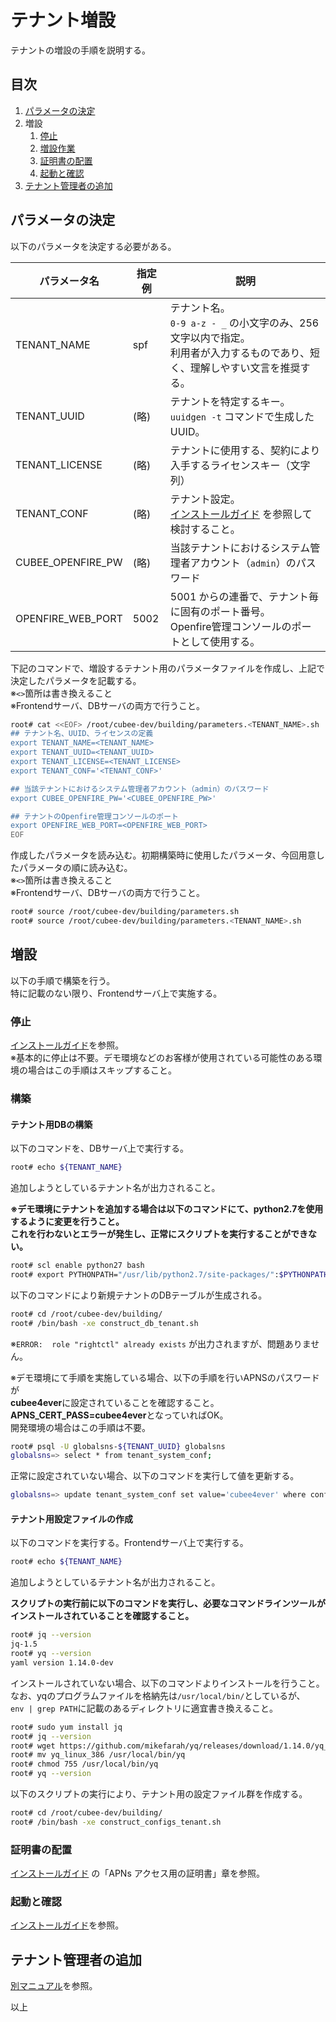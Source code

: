テナント増設
===

テナントの増設の手順を説明する。


## 目次

1. [パラメータの決定](#parameters)
1. 増設
    1. [停止](#stop)
    1. [増設作業](#add)
    1. [証明書の配置](#cert)
    1. [起動と確認](#up)
1. [テナント管理者の追加](./21.add_tenant_admin.md)


## <a name="parameters"></a> パラメータの決定

以下のパラメータを決定する必要がある。

| パラメータ名 | 指定例 | 説明 |
| -- | -- | -- |
| TENANT_NAME | spf | テナント名。<br>`0-9 a-z - _` の小文字のみ、256文字以内で指定。<br>利用者が入力するものであり、短く、理解しやすい文言を推奨する。 |
| TENANT_UUID | (略) | テナントを特定するキー。<br>`uuidgen -t` コマンドで生成したUUID。 |
| TENANT_LICENSE | (略) | テナントに使用する、契約により入手するライセンスキー（文字列） |
| TENANT_CONF | (略) | テナント設定。<br>[インストールガイド](../construct/12.parameters.md) を参照して検討すること。 |
| CUBEE_OPENFIRE_PW | (略) | 当該テナントにおけるシステム管理者アカウント（`admin`）のパスワード |
| OPENFIRE_WEB_PORT | 5002 | 5001 からの連番で、テナント毎に固有のポート番号。<br>Openfire管理コンソールのポートとして使用する。 |

下記のコマンドで、増設するテナント用のパラメータファイルを作成し、上記で決定したパラメータを記載する。  
※`<>`箇所は書き換えること  
※Frontendサーバ、DBサーバの両方で行うこと。

```bash
root# cat <<EOF> /root/cubee-dev/building/parameters.<TENANT_NAME>.sh
## テナント名、UUID、ライセンスの定義
export TENANT_NAME=<TENANT_NAME>
export TENANT_UUID=<TENANT_UUID>
export TENANT_LICENSE=<TENANT_LICENSE>
export TENANT_CONF='<TENANT_CONF>'

## 当該テナントにおけるシステム管理者アカウント（admin）のパスワード
export CUBEE_OPENFIRE_PW='<CUBEE_OPENFIRE_PW>'

## テナントのOpenfire管理コンソールのポート
export OPENFIRE_WEB_PORT=<OPENFIRE_WEB_PORT>
EOF
```

作成したパラメータを読み込む。初期構築時に使用したパラメータ、今回用意したパラメータの順に読み込む。  
※`<>`箇所は書き換えること  
※Frontendサーバ、DBサーバの両方で行うこと。

```bash
root# source /root/cubee-dev/building/parameters.sh
root# source /root/cubee-dev/building/parameters.<TENANT_NAME>.sh
```

## 増設

以下の手順で構築を行う。  
特に記載のない限り、Frontendサーバ上で実施する。


### <a name="stop"></a> 停止

[インストールガイド](../construct/31.updown.md)を参照。  
※基本的に停止は不要。デモ環境などのお客様が使用されている可能性のある環境の場合はこの手順はスキップすること。


### <a name="add"></a> 構築

#### テナント用DBの構築

以下のコマンドを、DBサーバ上で実行する。

```bash
root# echo ${TENANT_NAME}
```

追加しようとしているテナント名が出力されること。

**※デモ環境にテナントを追加する場合は以下のコマンドにて、python2.7を使用するように変更を行うこと。  
これを行わないとエラーが発生し、正常にスクリプトを実行することができない。**

```bash
root# scl enable python27 bash
root# export PYTHONPATH="/usr/lib/python2.7/site-packages/":$PYTHONPATH
```

以下のコマンドにより新規テナントのDBテーブルが生成される。  

```bash
root# cd /root/cubee-dev/building/
root# /bin/bash -xe construct_db_tenant.sh
```

※`ERROR:  role "rightctl" already exists` が出力されますが、問題ありません。

※デモ環境にて手順を実施している場合、以下の手順を行いAPNSのパスワードが  
**cubee4ever**に設定されていることを確認すること。**APNS_CERT_PASS=cubee4ever**となっていればOK。  
開発環境の場合はこの手順は不要。  

```bash
root# psql -U globalsns-${TENANT_UUID} globalsns
globalsns=> select * from tenant_system_conf;
```

正常に設定されていない場合、以下のコマンドを実行して値を更新する。  
```bash
globalsns=> update tenant_system_conf set value='cubee4ever' where conf_key='APNS_CERT_PASS';
```

#### テナント用設定ファイルの作成

以下のコマンドを実行する。Frontendサーバ上で実行する。

```bash
root# echo ${TENANT_NAME}
```

追加しようとしているテナント名が出力されること。   

**スクリプトの実行前に以下のコマンドを実行し、必要なコマンドラインツールが  
インストールされていることを確認すること。**

```bash
root# jq --version
jq-1.5
root# yq --version
yaml version 1.14.0-dev
```

インストールされていない場合、以下のコマンドよりインストールを行うこと。  
なお、yqのプログラムファイルを格納先は`/usr/local/bin/`としているが、  
`env | grep PATH`に記載のあるディレクトリに適宜書き換えること。

```bash
root# sudo yum install jq
root# jq --version
root# wget https://github.com/mikefarah/yq/releases/download/1.14.0/yq_linux_386
root# mv yq_linux_386 /usr/local/bin/yq
root# chmod 755 /usr/local/bin/yq
root# yq --version
```

以下のスクリプトの実行により、テナント用の設定ファイル群を作成する。  

```bash
root# cd /root/cubee-dev/building/
root# /bin/bash -xe construct_configs_tenant.sh
```

### <a name="cert"></a> 証明書の配置

[インストールガイド](../construct/14.replace_cert.md) の「APNs アクセス用の証明書」章を参照。



### <a name="stop"></a> 起動と確認

[インストールガイド](../construct/31.updown.md)を参照。



## テナント管理者の追加

[別マニュアル](./21.add_tenant_admin.md)を参照。



以上
